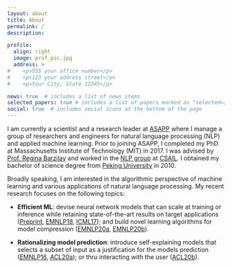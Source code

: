 ```yaml
---
layout: about
title: About
permalink: /
description:

profile:
  align: right
  image: prof_pic.jpg
  address: >
#    <p>555 your office number</p>
#    <p>123 your address street</p>
#    <p>Your City, State 12345</p>

news: true  # includes a list of news items
selected_papers: true # includes a list of papers marked as "selected={true}"
social: true  # includes social icons at the bottom of the page
---
```


I am currently a scientist and a research leader at [ASAPP](https://www.asapp.com/) where I manage a group of researchers and engineers for natural language processing (NLP) and applied machine learning. 
Prior to joining ASAPP, I completed my PhD at Massachusetts Institute of Technology (MIT) in 2017. I was advised by [Prof. Regina Barzilay](https://www.regina.csail.mit.edu/) and worked in the [NLP group](http://nlp.csail.mit.edu/) at [CSAIL](http://www.csail.mit.edu/).
I obtained my bachelor of science degree from [Peking University](http://english.pku.edu.cn/) in 2010.



Broadly speaking, I am interested in the algorithmic perspective of machine learning and various applications of natural language processing. My recent research focuses on the following topics:
- **Efficient ML**: devise neural network models that can scale at training or inference while retaining state-of-the-art results on target applications ([Preprint](https://arxiv.org/pdf/2102.12459), [EMNLP18](https://arxiv.org/pdf/1709.02755.pdf), [ICML17](https://arxiv.org/pdf/1705.09037)); and build novel learning algorithms for model compression ([EMNLP20a](https://www.aclweb.org/anthology/2020.emnlp-main.496.pdf), [EMNLP20b](https://www.aclweb.org/anthology/2020.emnlp-main.494.pdf)).

- **Rationalizing model prediction**: introduce self-explaining models that selects a subset of input as a justification for the models prediction ([EMNLP16](https://people.csail.mit.edu/taolei/papers/emnlp16_rationale.pdf), [ACL20a](https://arxiv.org/pdf/2005.13111.pdf)); or thru interacting with the user ([ACL20b](https://www.aclweb.org/anthology/2020.acl-main.237.pdf)).

